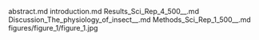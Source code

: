 abstract.md
introduction.md
Results_Sci_Rep_4_500__.md
Discussion_The_physiology_of_insect__.md
Methods_Sci_Rep_1_500__.md
figures/figure_1/figure_1.jpg
